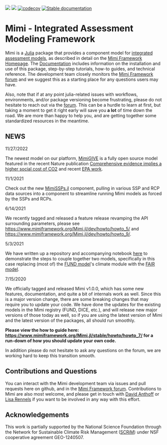 ![](https://github.com/mimiframework/Mimi.jl/actions/workflows/jlpkgbutler-ci-master-workflow.yml/badge.svg)
![](https://github.com/mimiframework/Mimi.jl/actions/workflows/dependencytest-workflow.yml/badge.svg)
[![codecov](https://codecov.io/gh/mimiframework/Mimi.jl/branch/master/graph/badge.svg)](https://codecov.io/gh/mimiframework/Mimi.jl)
[![Stable documentation](https://img.shields.io/badge/docs-stable-blue.svg)](https://www.mimiframework.org/Mimi.jl/stable)

# Mimi - Integrated Assessment Modeling Framework

Mimi is a [Julia](http://julialang.org) package that provides a component model for [integrated assessment models](https://en.wikipedia.org/wiki/Integrated_assessment_modelling), as described in detail on the [Mimi Framework Homepage](https://www.mimiframework.org). The [Documentation](https://www.mimiframework.org/Mimi.jl/stable/) includes information on the installation and use of this package, step-by-step tutorials, how-to guides, and technical reference. The development team closely monitors the [Mimi Framework forum](https://forum.mimiframework.org) and we suggest this as a starting place for any questions users may have.

Also, note that if at any point julia-related issues with workflows, environments, and/or package versioning become frustrating, please do not hesitate to reach out via the [forum](https://forum.mimiframework.org).  This can be a hurdle to learn at first, but taking a moment to get it right early will save you **a lot** of time down the road.  We are more than happy to help you, and are getting together some standardized resources in the meantime.

## NEWS

11/27/2022

The newest model on our platform, [MimiGIVE](https://github.com/rffscghg/MimiGIVE.jl/tree/main/src) is a fully open source model featured in the recent Nature publication [Comprehensive evidence implies a higher social cost of CO2](https://www.nature.com/articles/s41586-022-05224-9) and recent [EPA work](https://www.epa.gov/environmental-economics/scghg).

11/1/2021

Check out the new [MimiSSPs.jl](https://github.com/anthofflab/MimiSSPs.jl) component, pulling in various SSP and RCP data sources into a component to streamline running Mimi models as forced by the SSPs and RCPs.

6/14/2021

We recently tagged and released a feature release revamping the API surrounding parameters, please see https://www.mimiframework.org/Mimi.jl/dev/howto/howto_5/ and https://www.mimiframework.org/Mimi.jl/dev/howto/howto_9/.

5/3/2021

We have written up a repository and accompanying notebook [here](https://github.com/anthofflab/MimiFUND-MimiFAIR-Flat.jl/blob/main/MimiFUND-MimiFAIR-Flat.ipynb) to demonstrate the steps to couple together two models, specifically in this case replacing (most of) the [FUND model](https://github.com/fund-model/MimiFUND.jl)'s climate module with the [FAIR model](https://github.com/anthofflab/MimiFAIR.jl).

7/15/2020

We officially tagged and released Mimi v1.0.0, which has some new features, documentation, and quite a bit of internals work as well.  Since this is a major version change, there are some breaking changes that may require you to update your code.  We have done the updates for the existing models in the Mimi registry (FUND, DICE, etc.), and will release new major versions of those today as well, so if you are using the latest version of Mimi and the latest version of the packages, all should run smoothly.

**Please view the how to guide here: https://www.mimiframework.org/Mimi.jl/stable/howto/howto_7/ for a run-down of how you should update your own code.**

In addition please do not hesitate to ask any questions on the forum, we are working hard to keep this transition smooth.

## Contributions and Questions

You can interact with the Mimi development team via issues and pull requests here on github, and in the [Mimi Framework forum](https://forum.mimiframework.org). Contributions to Mimi are also most welcome, and
please get in touch with [David Anthoff](http://www.david-anthoff.com) or [Lisa Rennels](https://lisarennels.com) if you want to be involved in any way with this effort.

## Acknowledgements

This work is partially supported by the National Science Foundation through the Network for Sustainable Climate Risk Management ([SCRiM](http://scrimhub.org/)) under NSF cooperative agreement GEO-1240507.

